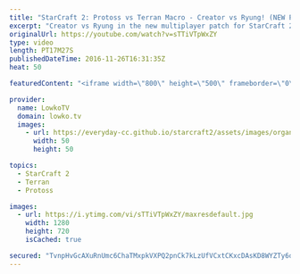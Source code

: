 ```yaml
---
title: "StarCraft 2: Protoss vs Terran Macro - Creator vs Ryung! (NEW PATCH)"
excerpt: "Creator vs Ryung in the new multiplayer patch for StarCraft 2. Subscribe for more videos: http://lowko.tv/youtube More StarCraft 2 Casts: https://goo.gl/fi5EXG  Some of the highest level Protoss vs Terran we have yet to see in StarCraft 2 now that patch 3.8 is out. In this game we see a macro focused"
originalUrl: https://youtube.com/watch?v=sTTiVTpWxZY
type: video
length: PT17M27S
publishedDateTime: 2016-11-26T16:31:35Z
heat: 50

featuredContent: "<iframe width=\"800\" height=\"500\" frameborder=\"0\" src=\"https://www.youtube.com/embed/sTTiVTpWxZY\" allow=\"accelerometer; autoplay; encrypted-media; gyroscope; picture-in-picture\" allowfullscreen></iframe>"

provider:
  name: LowkoTV
  domain: lowko.tv
  images:
    - url: https://everyday-cc.github.io/starcraft2/assets/images/organizations/lowko.tv-50x50.jpg
      width: 50
      height: 50

topics:
  - StarCraft 2
  - Terran
  - Protoss

images:
  - url: https://i.ytimg.com/vi/sTTiVTpWxZY/maxresdefault.jpg
    width: 1280
    height: 720
    isCached: true

secured: "TvnpHvGcAXuRnUmc6ChaTMxpkVXPQ2pnCk7kLzUfVCxtCKxcDAsKD8WYZTy6qjAlXj142t6kR7XyhTAox2KwPAicXEQA/sk7YOj66tNqp/aZRz9oQGzL0MbOYh4m1mQ/veOtLdOpP9Y0LSO0so+n9FhBzpeVRa6hQTFROmnuSeFHiv+J0zwBO+iIyIC78EUcnqJqtar2NQj8ICFAucKsIYRH10Rqy5i09CZT5g3JrZunIDd7s56B+XEuYvdsQW5b+5Xc4xrS2d0mF4FS8bGIJO2ctml9/MeEikl5e5WhlkjIrxJ7xzWLcLvQHCBfSmr4bTzN9d4ZC4F90nuK6SIzgjtSK6lIK6JuwWU0yyR6JVuQO8JHk1l5TA3wkY91BadEN1PAS/WjeHe/sKpJ8iIctxc7xxw+6OeAkTkbB8c9FVw=;ldgOWL686n5Etf1fLdecGQ=="
---
```


